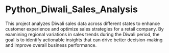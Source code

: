 # Python_Diwali_Sales_Analysis
This project analyzes Diwali sales data across different states to enhance customer experience and optimize sales strategies for a retail company. By examining regional variations in sales trends during the Diwali period, the goal is to identify actionable insights that can drive better decision-making and improve overall business performance.
